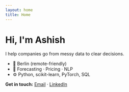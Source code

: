 ```yaml
---
layout: home
title: Home
---
```


# Hi, I'm Ashish
I help companies go from messy data to clear decisions.
- 📍 Berlin (remote-friendly)
- 🧠 Forecasting · Pricing · NLP
- ⚙️ Python, scikit-learn, PyTorch, SQL

**Get in touch:** [Email](mailto:ashish96puri@gmail.com) · [LinkedIn](https://linkedin.com/in/ashish96puri)
